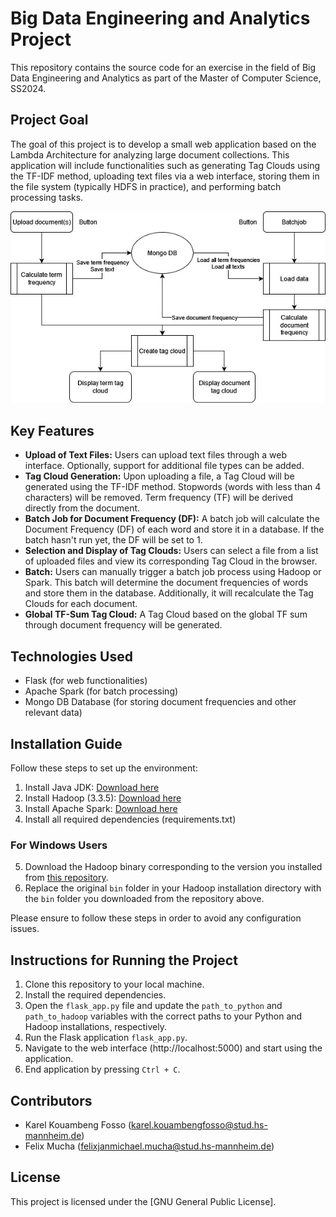 # Big Data Engineering and Analytics Project

This repository contains the source code for an exercise in the field of Big Data Engineering and Analytics as part of the Master of Computer Science, SS2024.

## Project Goal
The goal of this project is to develop a small web application based on the Lambda Architecture for analyzing large document collections. This application will include functionalities such as generating Tag Clouds using the TF-IDF method, uploading text files via a web interface, storing them in the file system (typically HDFS in practice), and performing batch processing tasks.

![Alt-Text](readme_data/bdea_a2_diagram.jpg)

## Key Features
- **Upload of Text Files:** Users can upload text files through a web interface. Optionally, support for additional file types can be added.
- **Tag Cloud Generation:** Upon uploading a file, a Tag Cloud will be generated using the TF-IDF method. Stopwords (words with less than 4 characters) will be removed. Term frequency (TF) will be derived directly from the document.
- **Batch Job for Document Frequency (DF):** A batch job will calculate the Document Frequency (DF) of each word and store it in a database. If the batch hasn't run yet, the DF will be set to 1.
- **Selection and Display of Tag Clouds:** Users can select a file from a list of uploaded files and view its corresponding Tag Cloud in the browser.
- **Batch:** Users can manually trigger a batch job process using Hadoop or Spark. This batch will determine the document frequencies of words and store them in the database. Additionally, it will recalculate the Tag Clouds for each document.
- **Global TF-Sum Tag Cloud:** A Tag Cloud based on the global TF sum through document frequency will be generated.

## Technologies Used
- Flask (for web functionalities)
- Apache Spark (for batch processing)
- Mongo DB Database (for storing document frequencies and other relevant data)

## Installation Guide
Follow these steps to set up the environment:
1. Install Java JDK: [Download here](https://www.oracle.com/java/technologies/downloads/#jdk22-windows)
2. Install Hadoop (3.3.5): [Download here](https://hadoop.apache.org/release/3.3.5.html)
3. Install Apache Spark: [Download here](https://www.apache.org/dyn/closer.lua/spark/spark-3.5.1/spark-3.5.1-bin-hadoop3.tgz)
4. Install all required dependencies (requirements.txt)

### For Windows Users
5. Download the Hadoop binary corresponding to the version you installed from [this repository](https://github.com/cdarlint/winutils/tree/master).
6. Replace the original `bin` folder in your Hadoop installation directory with the `bin` folder you downloaded from the repository above.

Please ensure to follow these steps in order to avoid any configuration issues.


## Instructions for Running the Project
1. Clone this repository to your local machine.
2. Install the required dependencies.
3. Open the `flask_app.py` file and update the `path_to_python` and `path_to_hadoop` variables with the correct paths to your Python and Hadoop installations, respectively.
4. Run the Flask application `flask_app.py`.
5. Navigate to the web interface (http://localhost:5000) and start using the application.
6. End application by pressing `Ctrl + C`.

## Contributors
- Karel Kouambeng Fosso (karel.kouambengfosso@stud.hs-mannheim.de)
- Felix Mucha (felixjanmichael.mucha@stud.hs-mannheim.de)

## License
This project is licensed under the [GNU General Public License].
